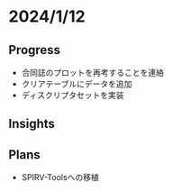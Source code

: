 # 2024/1/12

## Progress

- 合同誌のプロットを再考することを連絡
- クリアテーブルにデータを追加
- ディスクリプタセットを実装

## Insights

## Plans

- SPIRV-Toolsへの移植
